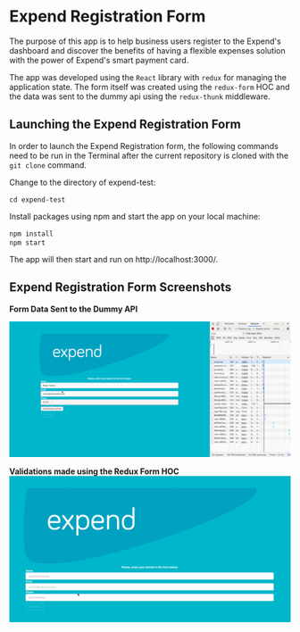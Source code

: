 # Expend Registration Form

The purpose of this app is to help business users register to the Expend's dashboard and discover the benefits of having a flexible expenses solution with the power of Expend's smart payment card.

The app was developed using the `React` library with `redux` for managing the application state. The form itself was created using the `redux-form` HOC and the data was sent to the dummy api using the `redux-thunk` middleware.

## Launching the Expend Registration Form

In order to launch the Expend Registration form, the following commands need to be run in the Terminal after the current repository is cloned with the `git clone` command.

Change to the directory of expend-test:

```
cd expend-test
```

Install packages using npm and start the app on your local machine:

```
npm install
npm start
```

The app will then start and run on http://localhost:3000/.

## Expend Registration Form Screenshots

**Form Data Sent to the Dummy API**

![](expend-api.gif)

**Validations made using the Redux Form HOC**
![](expend-validations.gif)

